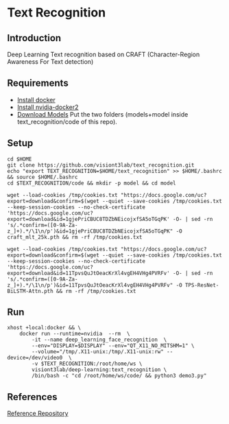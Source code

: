# Text Recognition

## Introduction
Deep Learning Text recognition based on CRAFT (Character-Region Awareness For Text detection)

## Requirements

* [Install docker](https://www.digitalocean.com/community/tutorials/how-to-install-and-use-docker-on-ubuntu-18-04)
* [Install nvidia-docker2](https://github.com/NVIDIA/nvidia-docker)
* [Download Models](https://drive.google.com/drive/folders/1MUZJfJaErK5UHwQAFaf5dHdeQfaJL09-?usp=sharing) Put the two folders (models+model inside text_recognition/code of this repo).

## Setup

```
cd $HOME
git clone https://github.com/visiont3lab/text_recognition.git
echo "export TEXT_RECOGNITION=$HOME/text_recognition" >> $HOME/.bashrc && source $HOME/.bashrc
cd $TEXT_RECOGNITION/code && mkdir -p model && cd model 

wget --load-cookies /tmp/cookies.txt "https://docs.google.com/uc?export=download&confirm=$(wget --quiet --save-cookies /tmp/cookies.txt --keep-session-cookies --no-check-certificate 'https://docs.google.com/uc?export=download&id=1gjePriCBUC8TDZbNEicojxfSA5oTGqPK' -O- | sed -rn 's/.*confirm=([0-9A-Za-z_]+).*/\1\n/p')&id=1gjePriCBUC8TDZbNEicojxfSA5oTGqPK" -O craft_mlt_25k.pth && rm -rf /tmp/cookies.txt

wget --load-cookies /tmp/cookies.txt "https://docs.google.com/uc?export=download&confirm=$(wget --quiet --save-cookies /tmp/cookies.txt --keep-session-cookies --no-check-certificate 'https://docs.google.com/uc?export=download&id=11TpvsQuJtOeacKrXl4vgEH4VHg4PVRFv' -O- | sed -rn 's/.*confirm=([0-9A-Za-z_]+).*/\1\n/p')&id=11TpvsQuJtOeacKrXl4vgEH4VHg4PVRFv" -O TPS-ResNet-BiLSTM-Attn.pth && rm -rf /tmp/cookies.txt

```

## Run

```
xhost +local:docker && \
    docker run --runtime=nvidia  --rm  \
        -it --name deep_learning_face_recognition  \
        --env="DISPLAY=$DISPLAY" --env="QT_X11_NO_MITSHM=1" \
        --volume="/tmp/.X11-unix:/tmp/.X11-unix:rw" --device=/dev/video0  \
        -v $TEXT_RECOGNITION:/root/home/ws \
        visiont3lab/deep-learning:text_recognition \
        /bin/bash -c "cd /root/home/ws/code/ && python3 demo3.py"
```

## References
[Reference Repository](https://github.com/clovaai/CRAFT-pytorch)
